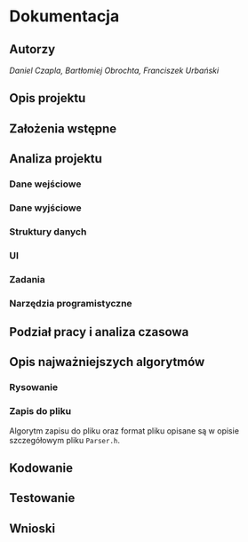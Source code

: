 # Dokumentacja

## Autorzy
_Daniel Czapla, Bartłomiej Obrochta, Franciszek Urbański_

## Opis projektu

## Założenia wstępne

## Analiza projektu

### Dane wejściowe

### Dane wyjściowe

### Struktury danych

### UI

### Zadania

### Narzędzia programistyczne

## Podział pracy i analiza czasowa

## Opis najważniejszych algorytmów
### Rysowanie

### Zapis do pliku
Algorytm zapisu do pliku oraz format pliku opisane są w opisie szczegółowym pliku `Parser.h`.

## Kodowanie

## Testowanie

## Wnioski